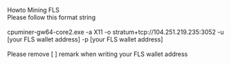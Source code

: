 Howto Mining FLS
<br>
Please follow this format string <br>
<br>
cpuminer-gw64-core2.exe -a X11 -o stratum+tcp://104.251.219.235:3052 -u [your FLS wallet address] -p [your FLS wallet address]
<br><br>
Please remove [ ] remark when writing your FLS wallet address
